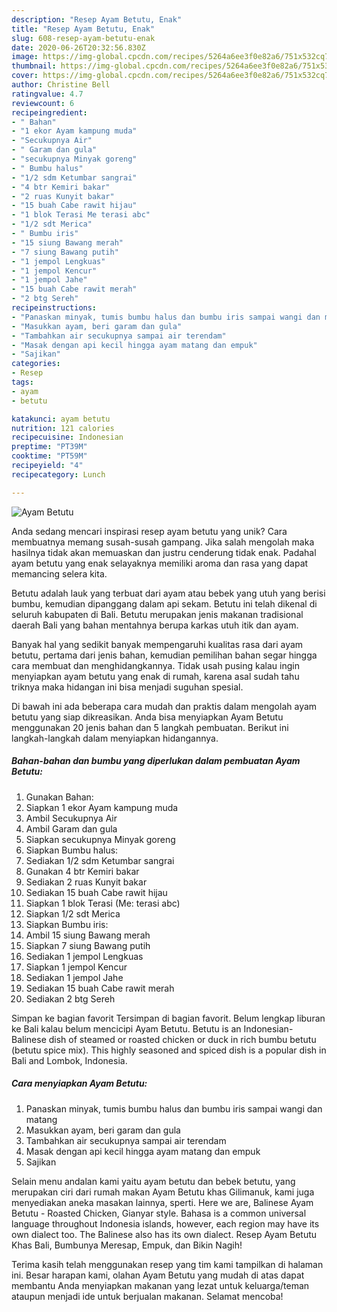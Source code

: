 ```yaml
---
description: "Resep Ayam Betutu, Enak"
title: "Resep Ayam Betutu, Enak"
slug: 608-resep-ayam-betutu-enak
date: 2020-06-26T20:32:56.830Z
image: https://img-global.cpcdn.com/recipes/5264a6ee3f0e82a6/751x532cq70/ayam-betutu-foto-resep-utama.jpg
thumbnail: https://img-global.cpcdn.com/recipes/5264a6ee3f0e82a6/751x532cq70/ayam-betutu-foto-resep-utama.jpg
cover: https://img-global.cpcdn.com/recipes/5264a6ee3f0e82a6/751x532cq70/ayam-betutu-foto-resep-utama.jpg
author: Christine Bell
ratingvalue: 4.7
reviewcount: 6
recipeingredient:
- " Bahan"
- "1 ekor Ayam kampung muda"
- "Secukupnya Air"
- " Garam dan gula"
- "secukupnya Minyak goreng"
- " Bumbu halus"
- "1/2 sdm Ketumbar sangrai"
- "4 btr Kemiri bakar"
- "2 ruas Kunyit bakar"
- "15 buah Cabe rawit hijau"
- "1 blok Terasi Me terasi abc"
- "1/2 sdt Merica"
- " Bumbu iris"
- "15 siung Bawang merah"
- "7 siung Bawang putih"
- "1 jempol Lengkuas"
- "1 jempol Kencur"
- "1 jempol Jahe"
- "15 buah Cabe rawit merah"
- "2 btg Sereh"
recipeinstructions:
- "Panaskan minyak, tumis bumbu halus dan bumbu iris sampai wangi dan matang"
- "Masukkan ayam, beri garam dan gula"
- "Tambahkan air secukupnya sampai air terendam"
- "Masak dengan api kecil hingga ayam matang dan empuk"
- "Sajikan"
categories:
- Resep
tags:
- ayam
- betutu

katakunci: ayam betutu 
nutrition: 121 calories
recipecuisine: Indonesian
preptime: "PT39M"
cooktime: "PT59M"
recipeyield: "4"
recipecategory: Lunch

---
```



![Ayam Betutu](https://img-global.cpcdn.com/recipes/5264a6ee3f0e82a6/751x532cq70/ayam-betutu-foto-resep-utama.jpg)

Anda sedang mencari inspirasi resep ayam betutu yang unik? Cara membuatnya memang susah-susah gampang. Jika salah mengolah maka hasilnya tidak akan memuaskan dan justru cenderung tidak enak. Padahal ayam betutu yang enak selayaknya memiliki aroma dan rasa yang dapat memancing selera kita.

Betutu adalah lauk yang terbuat dari ayam atau bebek yang utuh yang berisi bumbu, kemudian dipanggang dalam api sekam. Betutu ini telah dikenal di seluruh kabupaten di Bali. Betutu merupakan jenis makanan tradisional daerah Bali yang bahan mentahnya berupa karkas utuh itik dan ayam.

Banyak hal yang sedikit banyak mempengaruhi kualitas rasa dari ayam betutu, pertama dari jenis bahan, kemudian pemilihan bahan segar hingga cara membuat dan menghidangkannya. Tidak usah pusing kalau ingin menyiapkan ayam betutu yang enak di rumah, karena asal sudah tahu triknya maka hidangan ini bisa menjadi suguhan spesial.


Di bawah ini ada beberapa cara mudah dan praktis dalam mengolah ayam betutu yang siap dikreasikan. Anda bisa menyiapkan Ayam Betutu menggunakan 20 jenis bahan dan 5 langkah pembuatan. Berikut ini langkah-langkah dalam menyiapkan hidangannya.

<!--inarticleads1-->

##### Bahan-bahan dan bumbu yang diperlukan dalam pembuatan Ayam Betutu:

1. Gunakan  Bahan:
1. Siapkan 1 ekor Ayam kampung muda
1. Ambil Secukupnya Air
1. Ambil  Garam dan gula
1. Siapkan secukupnya Minyak goreng
1. Siapkan  Bumbu halus:
1. Sediakan 1/2 sdm Ketumbar sangrai
1. Gunakan 4 btr Kemiri bakar
1. Sediakan 2 ruas Kunyit bakar
1. Sediakan 15 buah Cabe rawit hijau
1. Siapkan 1 blok Terasi (Me: terasi abc)
1. Siapkan 1/2 sdt Merica
1. Siapkan  Bumbu iris:
1. Ambil 15 siung Bawang merah
1. Siapkan 7 siung Bawang putih
1. Sediakan 1 jempol Lengkuas
1. Siapkan 1 jempol Kencur
1. Sediakan 1 jempol Jahe
1. Sediakan 15 buah Cabe rawit merah
1. Sediakan 2 btg Sereh


Simpan ke bagian favorit Tersimpan di bagian favorit. Belum lengkap liburan ke Bali kalau belum mencicipi Ayam Betutu. Betutu is an Indonesian-Balinese dish of steamed or roasted chicken or duck in rich bumbu betutu (betutu spice mix). This highly seasoned and spiced dish is a popular dish in Bali and Lombok, Indonesia. 

<!--inarticleads2-->

##### Cara menyiapkan Ayam Betutu:

1. Panaskan minyak, tumis bumbu halus dan bumbu iris sampai wangi dan matang
1. Masukkan ayam, beri garam dan gula
1. Tambahkan air secukupnya sampai air terendam
1. Masak dengan api kecil hingga ayam matang dan empuk
1. Sajikan


Selain menu andalan kami yaitu ayam betutu dan bebek betutu, yang merupakan ciri dari rumah makan Ayam Betutu khas Gilimanuk, kami juga menyediakan aneka masakan lainnya, sperti. Here we are, Balinese Ayam Betutu - Roasted Chicken, Gianyar style. Bahasa is a common universal language throughout Indonesia islands, however, each region may have its own dialect too. The Balinese also has its own dialect. Resep Ayam Betutu Khas Bali, Bumbunya Meresap, Empuk, dan Bikin Nagih! 

Terima kasih telah menggunakan resep yang tim kami tampilkan di halaman ini. Besar harapan kami, olahan Ayam Betutu yang mudah di atas dapat membantu Anda menyiapkan makanan yang lezat untuk keluarga/teman ataupun menjadi ide untuk berjualan makanan. Selamat mencoba!
